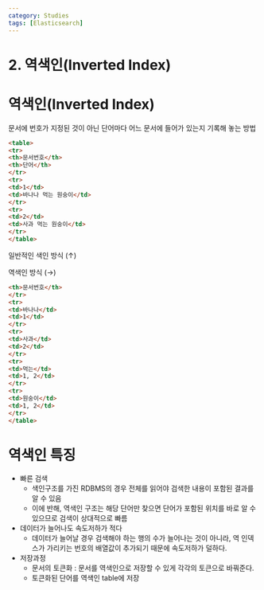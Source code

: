 ```yaml
---
category: Studies
tags: [Elasticsearch]
---
```


# 2. 역색인(Inverted Index)

# 역색인(Inverted Index)

문서에 번호가 지정된 것이 아닌 단어마다 어느 문서에 들어가 있는지 기록해 놓는 방법

```html
<table>
<tr>
<th>문서번호</th>
<th>단어</th>
</tr>
<tr>
<td>1</td>
<td>바나나 먹는 원숭이</td>
</tr>
<tr>
<td>2</td>
<td>사과 먹는 원숭이</td>
</tr>
</table>

```

일반적인 색인 방식 (↑)

역색인 방식  (→)

```html
<th>문서번호</th>
</tr>
<tr>
<td>바나나</td>
<td>1</td>
</tr>
<tr>
<td>사과</td>
<td>2</td>
</tr>
<tr>
<td>먹는</td>
<td>1, 2</td>
</tr>
<tr>
<td>원숭이</td>
<td>1, 2</td>
</tr>
</table>
```

# 역색인 특징

- 빠른 검색
    - 색인구조를 가진 RDBMS의 경우 전체를 읽어야 검색한 내용이 포함된 결과를 알 수 있음
    - 이에 반해, 역색인 구조는 해당 단어만 찾으면 단어가 포함된 위치를 바로 알 수 있으므로 검색이 상대적으로 빠름
- 데이터가 늘어나도 속도저하가 적다
    - 데이터가 늘어날 경우 검색해야 하는 행의 수가 늘어나는 것이 아니라, 역 인덱스가 가리키는 번호의 배열값이 추가되기 때문에 속도저하가 덜하다.
- 저장과정
    - 문서의 토큰화 : 문서를 역색인으로 저장할 수 있게 각각의 토큰으로 바꿔준다.
    - 토큰화된 단어를 역색인 table에 저장